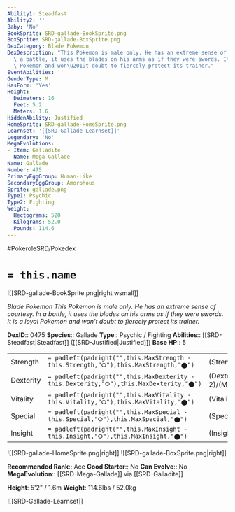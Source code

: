 ```yaml
---
Ability1: Steadfast
Ability2: ''
Baby: 'No'
BookSprite: SRD-gallade-BookSprite.png
BoxSprite: SRD-gallade-BoxSprite.png
DexCategory: Blade Pokemon
DexDescription: "This Pokemon is male only. He has an extreme sense of courtesy. In\
  \ a battle, it uses the blades on his arms as if they were swords. It is a loyal\
  \ Pokemon and won\u2019t doubt to fiercely protect its trainer."
EventAbilities: ''
GenderType: M
HasForm: 'Yes'
Height:
  Deimeters: 16
  Feet: 5.2
  Meters: 1.6
HiddenAbility: Justified
HomeSprite: SRD-gallade-HomeSprite.png
Learnset: '[[SRD-Gallade-Learnset]]'
Legendary: 'No'
MegaEvolutions:
- Item: Galladite
  Name: Mega-Gallade
Name: Gallade
Number: 475
PrimaryEggGroup: Human-Like
SecondaryEggGroup: Amorphous
Sprite: gallade.png
Type1: Psychic
Type2: Fighting
Weight:
  Hectograms: 520
  Kilograms: 52.0
  Pounds: 114.6
---
```


#PokeroleSRD/Pokedex

# `= this.name`

![[SRD-gallade-BookSprite.png|right wsmall]]

*Blade Pokemon*
*This Pokemon is male only. He has an extreme sense of courtesy. In a battle, it uses the blades on his arms as if they were swords. It is a loyal Pokemon and won’t doubt to fiercely protect its trainer.*

**DexID**:: 0475
**Species**:: Gallade
**Type**:: Psychic / Fighting
**Abilities**:: [[SRD-Steadfast|Steadfast]] ([[SRD-Justified|Justified]])
**Base HP**:: 5

|           |                                                                                        |                                          |
| --------- | -------------------------------------------------------------------------------------- | ---------------------------------------- |
| Strength  | `= padleft(padright("",this.MaxStrength - this.Strength,"⭘"),this.MaxStrength,"⬤")`    | (Strength::3)/(MaxStrength::7)   |
| Dexterity | `= padleft(padright("",this.MaxDexterity - this.Dexterity,"⭘"),this.MaxDexterity,"⬤")` | (Dexterity:: 2)/(MaxDexterity::5) |
| Vitality  | `= padleft(padright("",this.MaxVitality - this.Vitality,"⭘"),this.MaxVitality,"⬤")`    | (Vitality::2)/(MaxVitality::4)   |
| Special   | `= padleft(padright("",this.MaxSpecial - this.Special,"⭘"),this.MaxSpecial,"⬤")`       | (Special::2)/(MaxSpecial::4)     |
| Insight   | `= padleft(padright("",this.MaxInsight - this.Insight,"⭘"),this.MaxInsight,"⬤")`       | (Insight::3)/(MaxInsight::6)     |

![[SRD-gallade-HomeSprite.png|right]]
![[SRD-gallade-BoxSprite.png|right]]

**Recommended Rank**:: Ace
**Good Starter**:: No
**Can Evolve**:: No
**MegaEvolution**:: [[SRD-Mega-Gallade]]
via [[SRD-Galladite]]

**Height**: 5'2" / 1.6m
**Weight**: 114.6lbs / 52.0kg

![[SRD-Gallade-Learnset]]